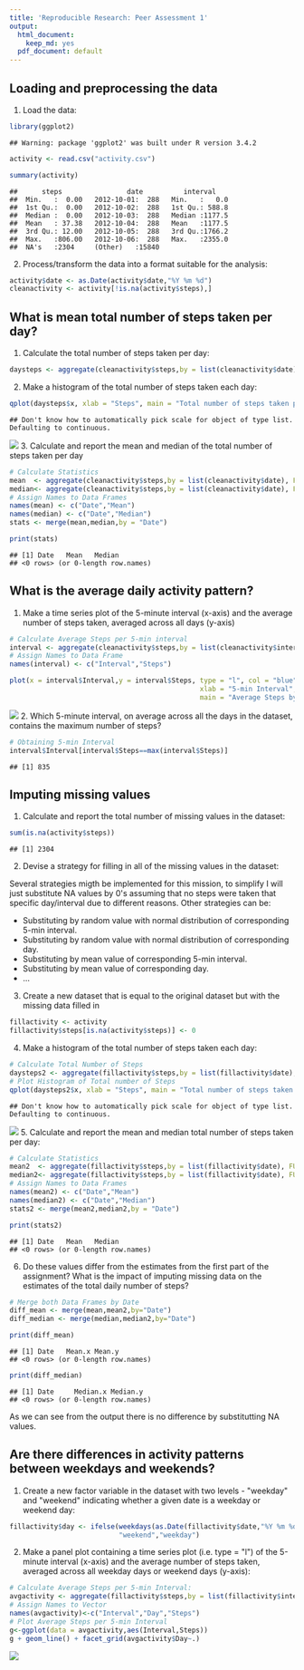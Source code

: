 ```yaml
---
title: 'Reproducible Research: Peer Assessment 1'
output:
  html_document:
    keep_md: yes
  pdf_document: default
---
```



## Loading and preprocessing the data
1. Load the data:

```r
library(ggplot2)
```

```
## Warning: package 'ggplot2' was built under R version 3.4.2
```

```r
activity <- read.csv("activity.csv")

summary(activity)
```

```
##      steps                date          interval     
##  Min.   :  0.00   2012-10-01:  288   Min.   :   0.0  
##  1st Qu.:  0.00   2012-10-02:  288   1st Qu.: 588.8  
##  Median :  0.00   2012-10-03:  288   Median :1177.5  
##  Mean   : 37.38   2012-10-04:  288   Mean   :1177.5  
##  3rd Qu.: 12.00   2012-10-05:  288   3rd Qu.:1766.2  
##  Max.   :806.00   2012-10-06:  288   Max.   :2355.0  
##  NA's   :2304     (Other)   :15840
```
2. Process/transform the data into a format suitable for the analysis:

```r
activity$date <- as.Date(activity$date,"%Y %m %d")
cleanactivity <- activity[!is.na(activity$steps),]
```

## What is mean total number of steps taken per day?
1. Calculate the total number of steps taken per day:

```r
daysteps <- aggregate(cleanactivity$steps,by = list(cleanactivity$date), FUN = sum, na.rm = TRUE)
```
2. Make a histogram of the total number of steps taken each day:

```r
qplot(daysteps$x, xlab = "Steps", main = "Total number of steps taken per day")
```

```
## Don't know how to automatically pick scale for object of type list. Defaulting to continuous.
```

![](PA1_template_files/figure-html/unnamed-chunk-4-1.png)<!-- -->
3. Calculate and report the mean and median of the total number of steps taken per day

```r
# Calculate Statistics
mean  <- aggregate(cleanactivity$steps,by = list(cleanactivity$date), FUN = mean, na.rm = TRUE)
median<- aggregate(cleanactivity$steps,by = list(cleanactivity$date), FUN = median, na.rm = FALSE)
# Assign Names to Data Frames
names(mean) <- c("Date","Mean")
names(median) <- c("Date","Median")
stats <- merge(mean,median,by = "Date")

print(stats)
```

```
## [1] Date   Mean   Median
## <0 rows> (or 0-length row.names)
```

## What is the average daily activity pattern?
1. Make a time series plot of the 5-minute interval (x-axis) and the average number of steps taken, averaged across all days (y-axis)

```r
# Calculate Average Steps per 5-min interval
interval <- aggregate(cleanactivity$steps,by = list(cleanactivity$interval),FUN = mean)
# Assign Names to Data Frame
names(interval) <- c("Interval","Steps")
```

```r
plot(x = interval$Interval,y = interval$Steps, type = "l", col = "blue",
                                               xlab = "5-min Interval", ylab = "Average Steps",
                                               main = "Average Steps by 5-min Interval Accross all days")
```

![](PA1_template_files/figure-html/unnamed-chunk-7-1.png)<!-- -->
2. Which 5-minute interval, on average across all the days in the dataset, contains the maximum number of steps?

```r
# Obtaining 5-min Interval
interval$Interval[interval$Steps==max(interval$Steps)]
```

```
## [1] 835
```


## Imputing missing values
1. Calculate and report the total number of missing values in the dataset:

```r
sum(is.na(activity$steps))
```

```
## [1] 2304
```
2. Devise a strategy for filling in all of the missing values in the dataset:

Several strategies migth be implemented for this mission, to simplify I will just substitute NA values by
0's assuming that no steps were taken that specific day/interval due to different reasons. Other strategies can be:

- Substituting by random value with normal distribution of corresponding 5-min interval.
- Substituting by random value with normal distribution of corresponding day.
- Substituting by mean value of corresponding 5-min interval.
- Substituting by mean value of corresponding day.
- ...

3. Create a new dataset that is equal to the original dataset but with the missing data filled in

```r
fillactivity <- activity
fillactivity$steps[is.na(activity$steps)] <- 0
```
4. Make a histogram of the total number of steps taken each day:

```r
# Calculate Total Number of Steps
daysteps2 <- aggregate(fillactivity$steps,by = list(fillactivity$date), FUN = sum, na.rm = TRUE)
# Plot Histogram of Total number of Steps
qplot(daysteps2$x, xlab = "Steps", main = "Total number of steps taken per day")
```

```
## Don't know how to automatically pick scale for object of type list. Defaulting to continuous.
```

![](PA1_template_files/figure-html/unnamed-chunk-11-1.png)<!-- -->
5. Calculate and report the mean and median total number of steps taken per day:

```r
# Calculate Statistics
mean2  <- aggregate(fillactivity$steps,by = list(fillactivity$date), FUN = mean, na.rm = TRUE)
median2<- aggregate(fillactivity$steps,by = list(fillactivity$date), FUN = median, na.rm = FALSE)
# Assign Names to Data Frames
names(mean2) <- c("Date","Mean")
names(median2) <- c("Date","Median")
stats2 <- merge(mean2,median2,by = "Date")

print(stats2)
```

```
## [1] Date   Mean   Median
## <0 rows> (or 0-length row.names)
```
6. Do these values differ from the estimates from the first part of the assignment? What is the impact of imputing missing data on the estimates of the total daily number of steps?

```r
# Merge both Data Frames by Date
diff_mean <- merge(mean,mean2,by="Date")
diff_median <- merge(median,median2,by="Date")

print(diff_mean)
```

```
## [1] Date   Mean.x Mean.y
## <0 rows> (or 0-length row.names)
```

```r
print(diff_median)
```

```
## [1] Date     Median.x Median.y
## <0 rows> (or 0-length row.names)
```
As we can see from the output there is no difference by substitutting NA values.

## Are there differences in activity patterns between weekdays and weekends?
1. Create a new factor variable in the dataset with two levels - "weekday" and "weekend" indicating whether a given date is a weekday or weekend day:

```r
fillactivity$day <- ifelse(weekdays(as.Date(fillactivity$date,"%Y %m %d"))%in%c("sabado","domingo"),
                           "weekend","weekday")
```
2. Make a panel plot containing a time series plot (i.e. type = "l") of the 5-minute interval (x-axis) and the average number of steps taken, averaged across all weekday days or weekend days (y-axis):

```r
# Calculate Average Steps per 5-min Interval:
avgactivity <- aggregate(fillactivity$steps,by = list(fillactivity$interval,fillactivity$day),FUN = mean)
# Assign Names to Vector
names(avgactivity)<-c("Interval","Day","Steps")
# Plot Average Steps per 5-min Interval
g<-ggplot(data = avgactivity,aes(Interval,Steps))
g + geom_line() + facet_grid(avgactivity$Day~.)
```

![](PA1_template_files/figure-html/unnamed-chunk-15-1.png)<!-- -->
